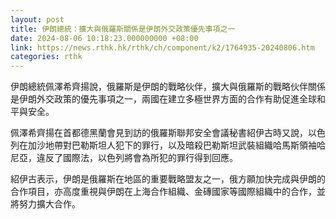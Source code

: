 ```yaml
---
layout: post
title: 伊朗總統：擴大與俄羅斯關係是伊朗外交政策優先事項之一
date: 2024-08-06 10:18:23.000000000 +08:00
link: https://news.rthk.hk/rthk/ch/component/k2/1764935-20240806.htm
categories: rthk
---
```


伊朗總統佩澤希齊揚說，俄羅斯是伊朗的戰略伙伴，擴大與俄羅斯的戰略伙伴關係是伊朗外交政策的優先事項之一，兩國在建立多極世界方面的合作有助促進全球和平與安全。

佩澤希齊揚在首都德黑蘭會見到訪的俄羅斯聯邦安全會議秘書紹伊古時又說，以色列在加沙地帶對巴勒斯坦人犯下的罪行，以及暗殺巴勒斯坦武裝組織哈馬斯領袖哈尼亞，違反了國際法，以色列將會為所犯的罪行得到回應。

紹伊古表示，伊朗是俄羅斯在地區的重要戰略盟友之一，俄方願加快完成與伊朗的合作項目，亦高度重視與伊朗在上海合作組織、金磚國家等國際組織中的合作，並將努力擴大合作。
